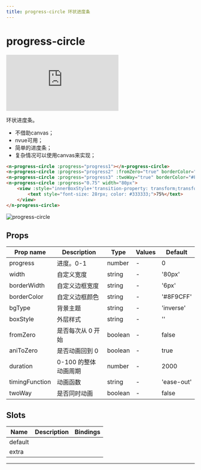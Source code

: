 ```yaml
---
title: progress-circle 环状进度条
---
```


# progress-circle

<div class="demo-box">
	<iframe scrolling="auto" frameborder="0" src="http://www.redou.vip/npro/#/pages/display/progress-circle" class="demo-box-iframe"></iframe>
</div>

环状进度条。

- 不借助canvas；
- nvue可用；
- 简单的进度条；
- 复杂情况可以使用canvas来实现；

```html
<n-progress-circle :progress="progress1"></n-progress-circle>
<n-progress-circle :progress="progress2" :fromZero="true" borderColor="#8FDAFF"></n-progress-circle>
<n-progress-circle :progress="progress3" :twoWay="true" borderColor="#FFD666"></n-progress-circle>
<n-progress-circle :progress="0.75" width="80px">
	<view :style="innerBoxStyle+'transition-property: transform;transform: rotate(135deg);'">
		<text style="font-size: 28rpx; color: #333333;">75%</text>
	</view>
</n-progress-circle>
```

![progress-circle](/img/coms/progress-circle.jpg)

## Props

| Prop name      | Description          | Type    | Values | Default    |
| -------------- | -------------------- | ------- | ------ | ---------- |
| progress       | 进度。0-1         | number  | -      | 0          |
| width          | 自定义宽度           | string  | -      | '80px'     |
| borderWidth    | 自定义边框宽度       | string  | -      | '6px'      |
| borderColor    | 自定义边框颜色       | string  | -      | '#8F9CFF'  |
| bgType         | 背景主题             | string  | -      | 'inverse'  |
| boxStyle       | 外层样式             | string  | -      | ''         |
| fromZero       | 是否每次从 0 开始    | boolean | -      | false      |
| aniToZero      | 是否动画回到 0       | boolean | -      | true       |
| duration       | 0-100 的整体动画周期 | number  | -      | 2000       |
| timingFunction | 动画函数             | string  | -      | 'ease-out' |
| twoWay         | 是否同时动画         | boolean | -      | false      |

## Slots

| Name    | Description | Bindings |
| ------- | ----------- | -------- |
| default |             |          |
| extra   |             |          |

---
